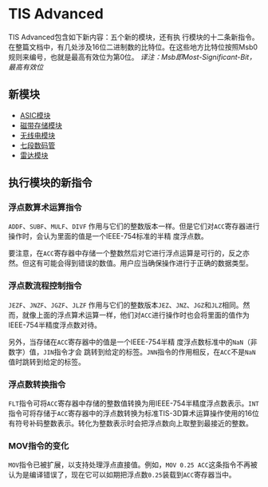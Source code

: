 # TIS Advanced

TIS Advanced包含如下新内容：五个新的模块，还有执 行模块的十二条新指令。
在整篇文档中，有几处涉及16位二进制数的比特位。在这些地方比特位按照Msb0规则来编号，也就是最高有效位为第0位。
*译注：Msb即Most-Significant-Bit，最高有效位*

## 新模块

- [ASIC模块](modules/asic_module.md)
- [磁带存储模块](modules/tape_storage.md)
- [无线电模块](modules/radio_module.md)
- [七段数码管](modules/seven_segment_display.md)
- [雷达模块](modules/radar_module.md)

## 执行模块的新指令

### 浮点数算术运算指令

`ADDF`、`SUBF`、`MULF`、`DIVF`
作用与它们的整数版本一样。但是它们对`ACC`寄存器进行操作时，会认为里面的值是一个IEEE-754标准的半精 度浮点数。

要注意，在`ACC`寄存器中存储一个整数然后对它进行浮点运算是可行的，反之亦然。但这有可能会得到错误的数值。用户应当确保操作进行于正确的数据类型。

### 浮点数流程控制指令

`JEZF`、`JNZF`、`JGZF`、`JLZF`
作用与它们的整数版本`JEZ`、`JNZ`、`JGZ`和`JLZ`相同。然 而，就像上面的浮点算术运算一样，他们对`ACC`进行操作时也会将里面的值作为IEEE-754半精度浮点数对待。

另外，当存储在`ACC`寄存器中的值是一个IEEE-754半精 度浮点数标准中的`NaN`（非数字）值，`JIN`指令才会 跳转到给定的标签。`JNN`指令的作用相反，在`ACC`不是`NaN`值时跳转到给定的标签。

### 浮点数转换指令

`FLT`指令可将`ACC`寄存器中存储的整数值转换为用IEEE-754半精度浮点数表示。`INT`指令可将存储于`ACC`寄存器中的浮点数转换为标准TIS-3D算术运算操作使用的16位有符号补码整数表示。转化为整数表示时会把浮点数向上取整到最接近的整数。

### MOV指令的变化

`MOV`指令已被扩展，以支持处理浮点直接值。例如，`MOV 0.25 ACC`这条指令不再被认为是编译错误了，现在它可以如期把浮点数`0.25`装载到`ACC`寄存器当中。
